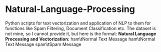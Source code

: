 # Natural-Language-Processing
Python scripts for text vectorization and application of NLP to them for functions like Spam Filtering, Document Classification etc.
The dataset is not mine, so I cannot provide it, but here is the format:
**Natural Language Processing and Vectorization:**
ham\tNormal Text Message
ham\tNormal Text Message
spam\tSpam Message
